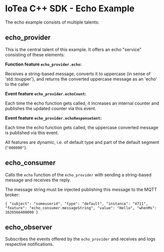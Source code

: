 # IoTea C++ SDK - Echo Example

The echo example consists of multiple talents:


## echo_provider

This is the central talent of this example. It offers an echo "service" consisting of these elements:

**Function feature `echo_provider.echo`:**

Receives a string-based message, converts it to uppercase (in sense of 'std::toupper'), and returns the converted uppercase message as an 'echo' to the caller

**Event feature `echo_provider.echoCount`:**

Each time the echo function gets called, it increases an internal counter and publishes the updated counter via this event.

**Event feature `echo_provider.echoResponseSent`:**

Each time the echo function gets called, the uppercase converted message is published via this event.


All features are dynamic, i.e. of default type and part of the default segment (`"000000"`).


## echo_consumer

Calls the `echo` function of the `echo_provider` with sending a string-based message and receives the reply.

The message string must be injected publishing this message to the MQTT broker:

    { "subject": "someuserid", "type": "default", "instance": "4711", "feature": "echo_consumer.messageString", "value": "Hello", "whenMs": 1626566400000 }


## echo_observer

Subscribes the events offered by the `echo_provider` and receives and logs respective notifications.

